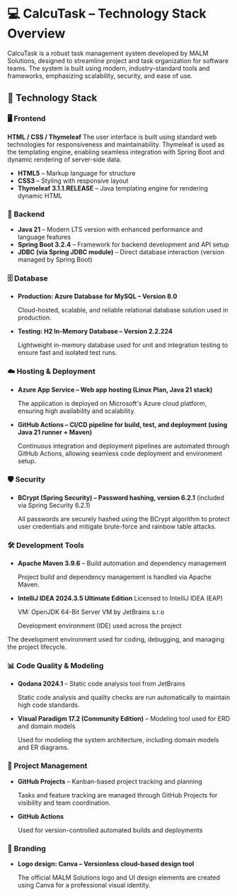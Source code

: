 # 💻 CalcuTask – Technology Stack Overview
CalcuTask is a robust task management system developed by MALM Solutions, designed to streamline project and task organization for software teams. The system is built using modern, industry-standard tools and frameworks, emphasizing scalability, security, and ease of use.

## 🧱 Technology Stack
### 🖥️ Frontend
**HTML / CSS / Thymeleaf**
The user interface is built using standard web technologies for responsiveness and maintainability. Thymeleaf is used as the templating engine, enabling seamless integration with Spring Boot and dynamic rendering of server-side data.
- **HTML5** – Markup language for structure
- **CSS3** – Styling with responsive layout
- **Thymeleaf 3.1.1.RELEASE** – Java templating engine for rendering dynamic HTML

### 🔧 Backend
- **Java 21** – Modern LTS version with enhanced performance and language features
- **Spring Boot 3.2.4** – Framework for backend development and API setup
- **JDBC (via Spring JDBC module)** – Direct database interaction (version managed by Spring Boot)

### 🗄️ Database
- **Production: Azure Database for MySQL – Version 8.0**

  Cloud-hosted, scalable, and reliable relational database solution used in production.
- **Testing: H2 In-Memory Database – Version 2.2.224**

  Lightweight in-memory database used for unit and integration testing to ensure fast and isolated test runs.

### ☁️ Hosting & Deployment
- **Azure App Service – Web app hosting (Linux Plan, Java 21 stack)**

  The application is deployed on Microsoft's Azure cloud platform, ensuring high availability and scalability.
- **GitHub Actions – CI/CD pipeline for build, test, and deployment (using Java 21 runner + Maven)**

  Continuous integration and deployment pipelines are automated through GitHub Actions, allowing seamless code deployment and environment setup.

### 🛡️ Security
- **BCrypt (Spring Security) – Password hashing, version 6.2.1** (included via Spring Security 6.2.1)

  All passwords are securely hashed using the BCrypt algorithm to protect user credentials and mitigate brute-force and rainbow table attacks.

### 🛠️ Development Tools
- **Apache Maven 3.9.6** – Build automation and dependency management

  Project build and dependency management is handled via Apache Maven.
- **IntelliJ IDEA 2024.3.5 Ultimate Edition** Licensed to IntelliJ IDEA (EAP)

  VM: OpenJDK 64-Bit Server VM by JetBrains s.r.o

  Development environment (IDE) used across the project

The development environment used for coding, debugging, and managing the project lifecycle.

### 📊 Code Quality & Modeling
- **Qodana 2024.1** – Static code analysis tool from JetBrains

  Static code analysis and quality checks are run automatically to maintain high code standards.
- **Visual Paradigm 17.2 (Community Edition)** – Modeling tool used for ERD and domain models

  Used for modeling the system architecture, including domain models and ER diagrams.

### 📌 Project Management
- **GitHub Projects** – Kanban-based project tracking and planning

  Tasks and feature tracking are managed through GitHub Projects for visibility and team coordination.
- **GitHub Actions**

  Used for version-controlled automated builds and deployments

### 🎨 Branding
- **Logo design: Canva – Versionless cloud-based design tool**

  The official MALM Solutions logo and UI design elements are created using Canva for a professional visual identity.
